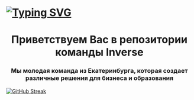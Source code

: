 # [![Typing SVG](https://readme-typing-svg.herokuapp.com?color=%2336BCF7&lines=Inverse+roster)](https://git.io/typing-svg)

<h1 align="center">Приветствуем Вас в репозитории команды Inverse</h1>
<h3 align="center">Мы молодая команда из Екатеринбурга, которая создает различные решения для бизнеса и образования</h3>

[![GitHub Streak](http://github-readme-streak-stats.herokuapp.com?user=mack1ch&theme=vue-dark)](https://git.io/streak-stats)

